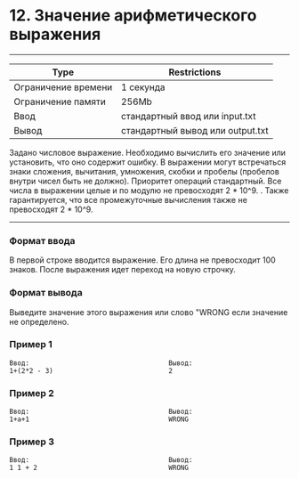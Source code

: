 
# 12. Значение арифметического выражения
___
| Type | Restrictions |
| --- | --- |
Ограничение времени	| 1 секунда |
Ограничение памяти  | 	256Mb |
Ввод                |	стандартный ввод или input.txt |
Вывод               |	стандартный вывод или output.txt |

Задано числовое выражение. Необходимо вычислить его значение или установить, что оно содержит ошибку. В выражении могут встречаться знаки сложения, вычитания, умножения, скобки и пробелы (пробелов внутри чисел быть не должно). Приоритет операций стандартный. Все числа в выражении целые и по модулю не превосходят 2 * 10^9.
. Также гарантируется, что все промежуточные вычисления также не превосходят 2 * 10^9.
___

### Формат ввода

В первой строке вводится выражение. Его длина не превосходит 100 знаков. После выражения идет переход на новую строчку.

### Формат вывода

Выведите значение этого выражения или слово "WRONG если значение не определено.

### Пример 1
```
Ввод:                                   Вывод:
1+(2*2 - 3)                             2
```
### Пример 2
```
Ввод:                                   Вывод:
1+a+1                                   WRONG
```
### Пример 3
```
Ввод:                                   Вывод:
1 1 + 2                                 WRONG
```